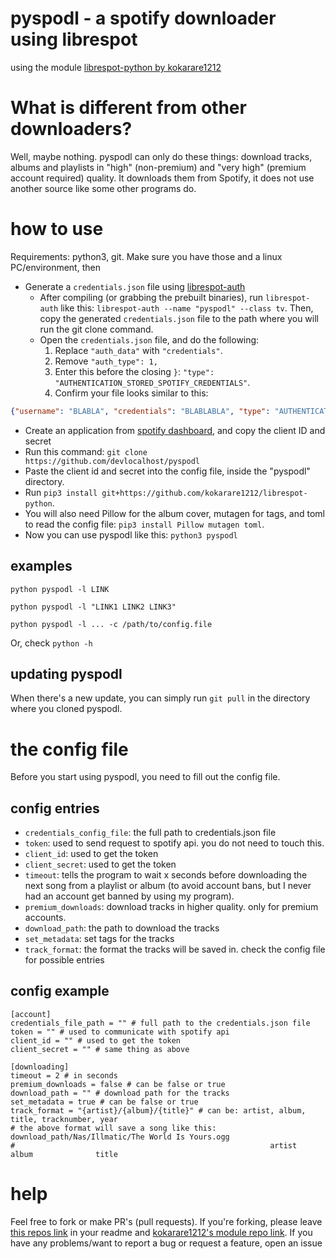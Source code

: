 # pyspodl - a spotify downloader using librespot

using the module [librespot-python by kokarare1212](https://github.com/kokarare1212/librespot-python)

# What is different from other downloaders?
Well, maybe nothing. pyspodl can only do these things: download tracks, albums and playlists in "high" (non-premium) and "very high" (premium account required) quality. It downloads them from Spotify, it does not use another source like some other programs do.

# how to use
Requirements: python3, git. Make sure you have those and a linux PC/environment, then

+ Generate a `credentials.json` file using [librespot-auth](https://github.com/dspearson/librespot-auth)
    + After compiling (or grabbing the prebuilt binaries), run `librespot-auth` like this: `librespot-auth --name "pyspodl" --class tv`. Then, copy the generated `credentials.json` file to the path where you will run the git clone command.
    + Open the `credentials.json` file, and do the following:
        1. Replace `"auth_data"` with `"credentials"`.
        2. Remove `"auth_type": 1,`
        3. Enter this before the closing `}`: `"type": "AUTHENTICATION_STORED_SPOTIFY_CREDENTIALS"`.
        4. Confirm your file looks similar to this:
```json
{"username": "BLABLA", "credentials": "BLABLABLA", "type": "AUTHENTICATION_STORED_SPOTIFY_CREDENTIALS"}
```
+ Create an application from [spotify dashboard](https://developer.spotify.com/dashboard/applications), and copy the client ID and secret
+ Run this command: `git clone https://github.com/devlocalhost/pyspodl`
+ Paste the client id and secret into the config file, inside the "pyspodl" directory.
+ Run `pip3 install git+https://github.com/kokarare1212/librespot-python`.
+ You will also need Pillow for the album cover, mutagen for tags, and toml to read the config file: `pip3 install Pillow mutagen toml`.
+ Now you can use pyspodl like this: `python3 pyspodl`

## examples
`python pyspodl -l LINK`

`python pyspodl -l "LINK1 LINK2 LINK3"`

`python pyspodl -l ... -c /path/to/config.file`

Or, check `python -h`

## updating pyspodl
When there's a new update, you can simply run `git pull` in the directory where you cloned pyspodl.

# the config file
Before you start using pyspodl, you need to fill out the config file.

## config entries
+ `credentials_config_file`: the full path to credentials.json file
+ `token`: used to send request to spotify api. you do not need to touch this.
+ `client_id`: used to get the token
+ `client_secret`: used to get the token
+ `timeout`: tells the program to wait x seconds before downloading the next song from a playlist or album (to avoid account bans, but I never had an account get banned by using my program).
+ `premium_downloads`: download tracks in higher quality. only for premium accounts.
+ `download_path`: the path to download the tracks
+ `set_metadata`: set tags for the tracks
+ `track_format`: the format the tracks will be saved in. check the config file for possible entries

## config example
```
[account]
credentials_file_path = "" # full path to the credentials.json file
token = "" # used to communicate with spotify api
client_id = "" # used to get the token
client_secret = "" # same thing as above

[downloading]
timeout = 2 # in seconds
premium_downloads = false # can be false or true
download_path = "" # download path for the tracks
set_metadata = true # can be false or true
track_format = "{artist}/{album}/{title}" # can be: artist, album, title, tracknumber, year
# the above format will save a song like this: download_path/Nas/Illmatic/The World Is Yours.ogg
#                                                         artist    album              title
```

# help
Feel free to fork or make PR's (pull requests). If you're forking, please leave [this repos link](https://github.com/devlocalhost/pyspodl) in your readme and [kokarare1212's module repo link](https://github.com/kokarare1212/librespot-python).
If you have any problems/want to report a bug or request a feature, open an issue
